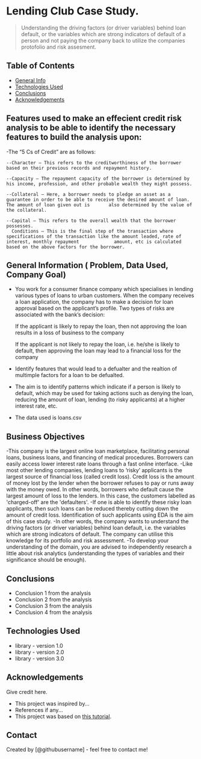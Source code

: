 # Lending Club Case Study.
> Understanding the driving factors (or driver variables) behind loan default, or the variables which are strong indicators of default of a person and not paying the company back to utilize the companies protofolio and risk assesment.


## Table of Contents
* [General Info](#general-information)
* [Technologies Used](#technologies-used)
* [Conclusions](#conclusions)
* [Acknowledgements](#acknowledgements)

<!-- You can include any other section that is pertinent to your problem -->

## Features used to make an effecient credit risk analysis to be able to identify the necessary features to build the analysis upon:
-The “5 Cs of Credit” are as follows: 

    --Character – This refers to the creditworthiness of the borrower based on their previous records and repayment history.

    --Capacity – The repayment capacity of the borrower is determined by his income, profession, and other probable wealth they might possess. 

    --Collateral – Here, a borrower needs to pledge an asset as a guarantee in order to be able to receive the desired amount of loan. The amount of loan given out is       also determined by the value of the collateral.

    --Capital – This refers to the overall wealth that the borrower possesses.
      Conditions – This is the final step of the transaction where specifications of the transaction like the amount leaded, rate of interest, monthly repayment             amount, etc is calculated based on the above factors for the borrower. 

## General Information ( Problem, Data Used, Company Goal)

      
- You work for a consumer finance company which specialises in lending various types of loans to urban customers. When the company receives a loan application, the       company has to make a decision for loan approval based on the applicant’s profile. Two types of risks are associated with the bank’s decision:

    If the applicant is likely to repay the loan, then not approving the loan results in a loss of business to the company

    If the applicant is not likely to repay the loan, i.e. he/she is likely to default, then approving the loan may lead to a financial loss for the company
- Identify features that would lead to a defualter and the realtion of multimple factors for a loan to be defualted.
- The aim is to identify patterns which indicate if a person is likely to default, which may be used for taking actions such as denying the loan, reducing the amount     of loan, lending (to risky applicants) at a higher interest rate, etc.
- The data used is loans.csv

<!-- You don't have to answer all the questions - just the ones relevant to your project. -->

## Business Objectives

-This company is the largest online loan marketplace, facilitating personal loans, business loans, and financing of medical procedures. Borrowers can easily access   lower interest rate loans through a fast online interface. 
-Like most other lending companies, lending loans to ‘risky’ applicants is the largest source of financial loss (called credit loss). Credit loss is the amount of money lost by the lender when the borrower refuses to pay or runs away with the money owed. In other words, borrowers who default cause the largest amount of loss to the lenders. In this case, the customers labelled as 'charged-off' are the 'defaulters'. 
-If one is able to identify these risky loan applicants, then such loans can be reduced thereby cutting down the amount of credit loss. Identification of such applicants using EDA is the aim of this case study.
-In other words, the company wants to understand the driving factors (or driver variables) behind loan default, i.e. the variables which are strong indicators of default.  The company can utilise this knowledge for its portfolio and risk assessment. 
-To develop your understanding of the domain, you are advised to independently research a little about risk analytics (understanding the types of variables and their significance should be enough).

## Conclusions
- Conclusion 1 from the analysis
- Conclusion 2 from the analysis
- Conclusion 3 from the analysis
- Conclusion 4 from the analysis

<!-- You don't have to answer all the questions - just the ones relevant to your project. -->


## Technologies Used
- library - version 1.0
- library - version 2.0
- library - version 3.0

<!-- As the libraries versions keep on changing, it is recommended to mention the version of library used in this project -->

## Acknowledgements
Give credit here.
- This project was inspired by...
- References if any...
- This project was based on [this tutorial](https://www.example.com).


## Contact
Created by [@githubusername] - feel free to contact me!


<!-- Optional -->
<!-- ## License -->
<!-- This project is open source and available under the [... License](). -->

<!-- You don't have to include all sections - just the one's relevant to your project -->
